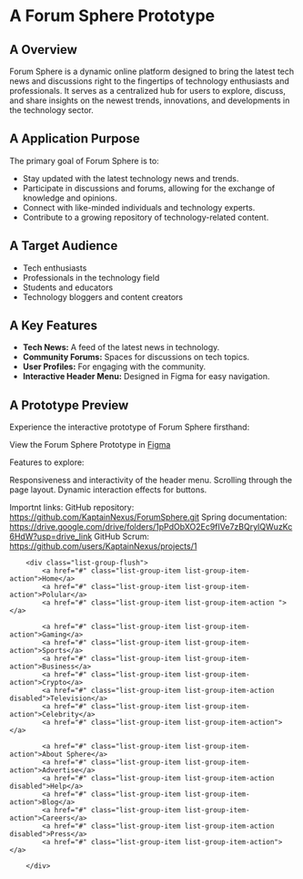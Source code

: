 # A Forum Sphere Prototype

## A Overview
Forum Sphere is a dynamic online platform designed to bring the latest tech news and discussions right to the fingertips of technology enthusiasts and professionals. It serves as a centralized hub for users to explore, discuss, and share insights on the newest trends, innovations, and developments in the technology sector.

## A Application Purpose
The primary goal of Forum Sphere is to:

* Stay updated with the latest technology news and trends.
* Participate in discussions and forums, allowing for the exchange of knowledge and opinions.
* Connect with like-minded individuals and technology experts.
* Contribute to a growing repository of technology-related content.

## A Target Audience
* Tech enthusiasts
* Professionals in the technology field
* Students and educators
* Technology bloggers and content creators

## A Key Features
* **Tech News:** A feed of the latest news in technology.
* **Community Forums:** Spaces for discussions on tech topics.
* **User Profiles:** For engaging with the community.
* **Interactive Header Menu:** Designed in Figma for easy navigation.

## A Prototype Preview
Experience the interactive prototype of Forum Sphere firsthand:

View the Forum Sphere Prototype in [Figma](https://www.figma.com/proto/0NrmTcJ3IzgT3RxgYdVMZ8/UI-Mockup-FInal?page-id=0%3A1&type=design&node-id=39-202&viewport=590%2C-845%2C0.43&t=RPxMaNm2lqdfS0kV-1&scaling=scale-down&mode=design)

Features to explore:

Responsiveness and interactivity of the header menu.
Scrolling through the page layout.
Dynamic interaction effects for buttons.


Importnt links:
GitHub repository: https://github.com/KaptainNexus/ForumSphere.git
Spring documentation: https://drive.google.com/drive/folders/1pPdObXO2Ec9fIVe7zBQryIQWuzKc6HdW?usp=drive_link
GitHub Scrum: https://github.com/users/KaptainNexus/projects/1



        <div class="list-group-flush">
            <a href="#" class="list-group-item list-group-item-action">Home</a>
            <a href="#" class="list-group-item list-group-item-action">Polular</a>
            <a href="#" class="list-group-item list-group-item-action "></a>
    
            <a href="#" class="list-group-item list-group-item-action">Gaming</a>
            <a href="#" class="list-group-item list-group-item-action">Sports</a>
            <a href="#" class="list-group-item list-group-item-action">Business</a>
            <a href="#" class="list-group-item list-group-item-action">Crypto</a>
            <a href="#" class="list-group-item list-group-item-action disabled">Television</a>
            <a href="#" class="list-group-item list-group-item-action">Celebrity</a>
            <a href="#" class="list-group-item list-group-item-action"></a>
    
            <a href="#" class="list-group-item list-group-item-action">About Sphere</a>
            <a href="#" class="list-group-item list-group-item-action">Advertise</a>
            <a href="#" class="list-group-item list-group-item-action disabled">Help</a>
            <a href="#" class="list-group-item list-group-item-action">Blog</a>
            <a href="#" class="list-group-item list-group-item-action">Careers</a>
            <a href="#" class="list-group-item list-group-item-action disabled">Press</a>
            <a href="#" class="list-group-item list-group-item-action"></a>
    
        </div>    
